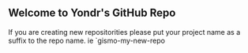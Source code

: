 ## Welcome to Yondr's GitHub Repo
If you are creating new repositorities please put your project name as a suffix to the repo name.
ie `gismo-my-new-repo

